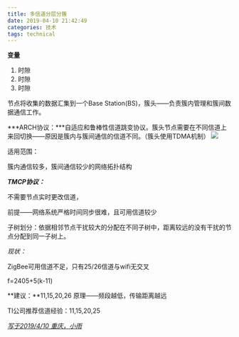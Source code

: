 ```yaml
---
title: 多信道分层分簇
date: 2019-04-10 21:42:49
categories: 技术
tags: technical
---
```


**变量**

1. <!--时隙-->时隙

2. <!--信道-->时隙

3. <!--刷新率-->时隙

   

节点将收集的数据汇集到一个Base Station(BS)，簇头——负责簇内管理和簇间数据通信工作。
<!-- more -->



***ARCH协议：***自适应和鲁棒性信道跳变协议。簇头节点需要在不同信道上来回切换——原因是簇内与簇间通信的信道不同。（簇头使用TDMA机制）
![](https://linkenwild.github.io/images/beautiful_girl.png)

适用范围：

簇内通信较多，簇间通信较少的网络拓扑结构

***TMCP协议：***

不需要节点实时更改信道，

前提——网络系统严格时间同步很难，且可用信道较少

子树划分：依据相邻节点干扰较大的分配在不同子树中，距离较远的没有干扰的节点分配到同一子树上。

*现状：*

ZigBee可用信道不足，只有25/26信道与wifi无交叉

f=2405+5(k-11)

**建议：**11,15,20,26    原理——频段越低，传输距离越远

TI公司推荐信道经验：11,15,20,25


*<u>写于2019/4/10	重庆，小雨*</u>